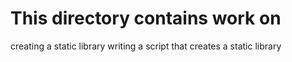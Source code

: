# This directory contains work on 
  creating a static library
  writing a script that creates a static library
